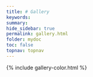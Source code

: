 ```yaml
---
title: # Gallery
keywords:
summary:
hide_sidebar: true
permalink: gallery.html
folder: mydoc
toc: false
topnav: topnav
---
```


{% include gallery-color.html %}
